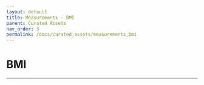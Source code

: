 ```yaml
---
layout: default
title: Measurements - BMI
parent: Curated Assets
nav_order: 3
permalink: /docs/curated_assets/measurements_bmi
---
```


# BMI



---
